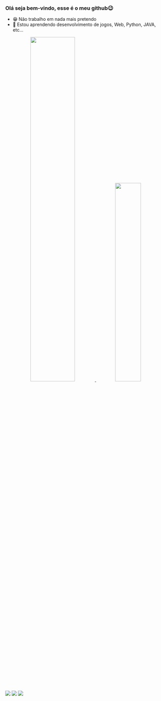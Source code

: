### Olá seja bem-vindo, esse é o meu github😉

- 😁 Não trabalho em nada mais pretendo
- 👾 Estou aprendendo desenvolvimento de jogos, Web, Python, JAVA, etc...

<div align="center">
  <a href="https://github.com/Jedev1">
  <img width="52.7%" src="https://github-readme-stats.vercel.app/api?username=Jedev1&show_icons=true&theme=dracula&include_all_commits=true&count_private=true"/>
  <img width="40%" src="https://github-readme-stats.vercel.app/api/top-langs/?username=Jedev1&layout=compact&langs_count=7&theme=dracula"/>
</div>


<div>
<a href = "https://instagram.com/je_0337" target="_blank"><img src="https://img.shields.io/badge/-Instagram-%23E4405F?style=for-the-badge&logo=instagram&logoColor=white" target="_blank"></a>
 <a href = "almeidadesousajoaoenrique@gmail.com"><img src="https://img.shields.io/badge/-Gmail-%23333?style=for-the-badge&logo=gmail&logoColor=white" target="_blank"></a>
  <a href="https://www.linkedin.com/in/jo%C3%A3o-enrique-almeida-b03a31262" target="_blank"><img src="https://img.shields.io/badge/-LinkedIn-%230077B5?style=for-the-badge&logo=linkedin&logoColor=white" target="_blank"></a> 
  
</div>
